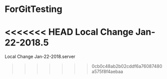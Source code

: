 # ForGitTesting

<<<<<<< HEAD
Local Change Jan-22-2018.5
=======
Local Change Jan-22-2018.server
>>>>>>> 0cb0c48ab2b02cddf6a76087480a575f8f4aebaa

